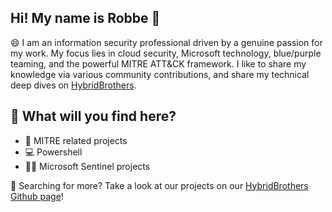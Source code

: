 ## Hi! My name is Robbe 👋

😄 I am an information security professional driven by a genuine passion for my work. My focus lies in cloud security, Microsoft technology, blue/purple teaming, and the powerful MITRE ATT&CK framework. I like to share my knowledge via various community contributions, and share my technical deep dives on [HybridBrothers](https://hybridbrothers.com).

📰 What will you find here?
---
- 🥇 MITRE related projects
- 💻 Powershell
- 🧙‍♂️ Microsoft Sentinel projects

🔎 Searching for more? Take a look at our projects on our [HybridBrothers Github page](https://github.com/HybridBrothers/Hybrid-Brothers-Projects)!
